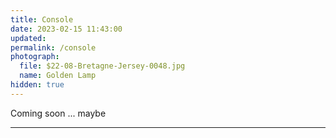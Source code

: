 ```yaml
---
title: Console
date: 2023-02-15 11:43:00
updated: 
permalink: /console
photograph:
  file: $22-08-Bretagne-Jersey-0048.jpg
  name: Golden Lamp
hidden: true
---
```


Coming soon ... maybe

---
